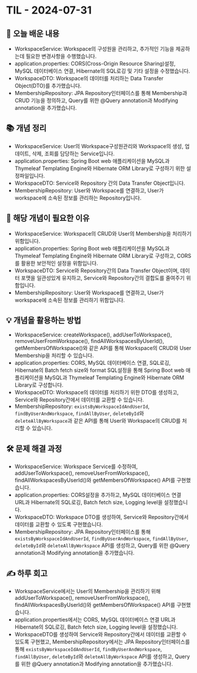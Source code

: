 # TIL - 2024-07-31

## 📅 오늘 배운 내용
- WorkspaceService: Workspace의 구성원을 관리하고, 추가적인 기능을 제공하는데 필요한 변경사항을 수행했습니다.
- application.properties: CORS(Cross-Origin Resource Sharing)설정, MySQL 데이터베이스 연결, Hibernate의 SQL로깅 및 기타 설정을 수정했습니다.
- WorkspaceDTO: Workspace의 데이터를 처리하는 Data Transfer Object(DTO)를 추가했습니다.
- MembershipRepository: JPA Repository인터페이스를 통해 Membership과 CRUD 기능을 정의하고, Query를 위한 @Query annotation과 Modifying annotation을 추가했습니다.

## 📚 개념 정리
- WorkspaceService: User의 Workspace구성원관리와 Workspace의 생성, 업데이트, 삭제, 조회를 담당하는 Service입니다.
- application.properties: Spring Boot web 애플리케이션을 MySQL과 Thymeleaf Templating Engine와 Hibernate ORM Library로 구성하기 위한 설정파일입니다.
- WorkspaceDTO: Service와 Repository 간의 Data Transfer Object입니다.
- MembershipRepository: User와 Workspace를 연결하고, User가 workspace에 소속된 정보를 관리하는 Repository입니다.

## 🤔 해당 개념이 필요한 이유
- WorkspaceService: Workspace의 CRUD와 User의 Membership을 처리하기 위함입니다.
- application.properties: Spring Boot web 애플리케이션을 MySQL과 Thymeleaf Templating Engine와 Hibernate ORM Library로 구성하고, CORS를 활용한 보안적인 설정을 위함입니다.
- WorkspaceDTO: Service와 Repository간의 Data Transfer Object이며, 데이터 포맷을 일관성있게 유지하고, Service와 Repository간의 결합도를 줄여주기 위함입니다.
- MembershipRepository: User와 Workspace를 연결하고, User가 workspace에 소속된 정보를 관리하기 위함입니다.

## 💡 개념을 활용하는 방법
- WorkspaceService: createWorkspace(), addUserToWorkspace(), removeUserFromWorkspace(), findAllWorkspacesByUserId(), getMembersOfWorkspace()와 같은 API를 통해 Workspace의 CRUD와 User Membership을 처리할 수 있습니다.
- application.properties: CORS, MySQL 데이터베이스 연결, SQL로깅, Hibernate의 Batch fetch size와 format SQL설정을 통해 Spring Boot web 애플리케이션을 MySQL과 Thymeleaf Templating Engine와 Hibernate ORM Library로 구성합니다.
- WorkspaceDTO: Workspace의 데이터를 처리하기 위한 DTO를 생성하고, Service와 Repository간에서 데이터를 교환할 수 있습니다.
- MembershipRepository: `existsByWorkspaceIdAndUserId`, `findByUserAndWorkspace`, `findAllByUser`, `deleteById`와 `deleteAllByWorkspace`과 같은 API를 통해 User와 Workspace의 CRUD를 처리할 수 있습니다.

## 🛠️ 문제 해결 과정
- WorkspaceService: Workspace Service를 수정하여, addUserToWorkspace(), removeUserFromWorkspace(), findAllWorkspacesByUserId()와 getMembersOfWorkspace() API를 구현했습니다.
- application.properties: CORS설정을 추가하고, MySQL 데이터베이스 연결 URL과 Hibernate의 SQL로깅, Batch fetch size, Logging level을 설정했습니다.
- WorkspaceDTO: Workspace DTO를 생성하여, Service와 Repository간에서 데이터를 교환할 수 있도록 구현했습니다.
- MembershipRepository: JPA Repository인터페이스를 통해 `existsByWorkspaceIdAndUserId`, `findByUserAndWorkspace`, `findAllByUser`, `deleteById`와 `deleteAllByWorkspace` API를 생성하고, Query를 위한 @Query annotation과 Modifying annotation을 추가했습니다.

## ✍️ 하루 회고
- WorkspaceService에서는 User의 Membership을 관리하기 위해 addUserToWorkspace(), removeUserFromWorkspace(), findAllWorkspacesByUserId()와 getMembersOfWorkspace() API를 구현했습니다.
- application.properties에서는 CORS, MySQL 데이터베이스 연결 URL과 Hibernate의 SQL로깅, Batch fetch size, Logging level을 설정했습니다.
- WorkspaceDTO를 생성하여 Service와 Repository간에서 데이터를 교환할 수 있도록 구현했고, MembershipRepository에서는 JPA Repository인터페이스를 통해 `existsByWorkspaceIdAndUserId`, `findByUserAndWorkspace`, `findAllByUser`, `deleteById`와 `deleteAllByWorkspace` API를 생성하고, Query를 위한 @Query annotation과 Modifying annotation을 추가했습니다.
